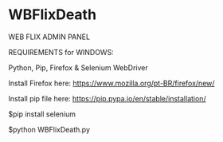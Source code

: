 # WBFlixDeath

WEB FLIX ADMIN PANEL

REQUIREMENTS for WINDOWS:

Python,
Pip,
Firefox &
Selenium WebDriver

Install Firefox here: https://www.mozilla.org/pt-BR/firefox/new/

Install pip file here: https://pip.pypa.io/en/stable/installation/

$pip install selenium

$python WBFlixDeath.py
